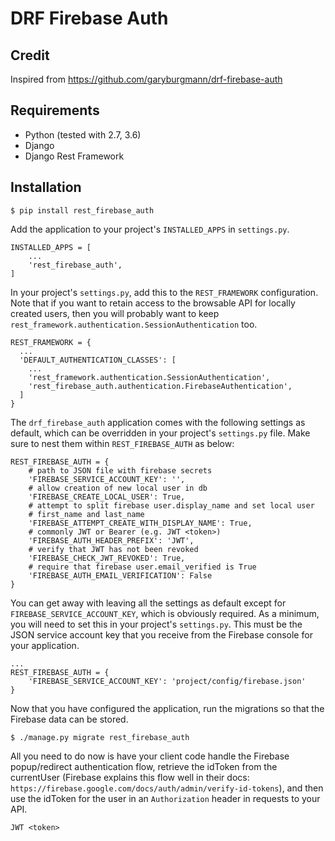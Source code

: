 # DRF Firebase Auth

## Credit
Inspired from https://github.com/garyburgmann/drf-firebase-auth 

## Requirements


* Python (tested with 2.7, 3.6)
* Django
* Django Rest Framework



## Installation

```
$ pip install rest_firebase_auth
```

Add the application to your project's `INSTALLED_APPS` in `settings.py`.

```
INSTALLED_APPS = [
    ...
    'rest_firebase_auth',
]
```

In your project's `settings.py`, add this to the `REST_FRAMEWORK` configuration. Note that if you want to retain access to the browsable API for locally created users, then you will probably want to keep `rest_framework.authentication.SessionAuthentication` too.


```
REST_FRAMEWORK = {
  ...
  'DEFAULT_AUTHENTICATION_CLASSES': [
    ...
    'rest_framework.authentication.SessionAuthentication',
    'rest_firebase_auth.authentication.FirebaseAuthentication',
  ]
}
```


The `drf_firebase_auth` application comes with the following settings as default, which can be overridden in your project's `settings.py` file. Make sure to nest them within `REST_FIREBASE_AUTH` as below:


```
REST_FIREBASE_AUTH = {
    # path to JSON file with firebase secrets
    'FIREBASE_SERVICE_ACCOUNT_KEY': '',
    # allow creation of new local user in db
    'FIREBASE_CREATE_LOCAL_USER': True,
    # attempt to split firebase user.display_name and set local user
    # first_name and last_name
    'FIREBASE_ATTEMPT_CREATE_WITH_DISPLAY_NAME': True,
    # commonly JWT or Bearer (e.g. JWT <token>)
    'FIREBASE_AUTH_HEADER_PREFIX': 'JWT',
    # verify that JWT has not been revoked
    'FIREBASE_CHECK_JWT_REVOKED': True,
    # require that firebase user.email_verified is True
    'FIREBASE_AUTH_EMAIL_VERIFICATION': False
}
```

You can get away with leaving all the settings as default except for `FIREBASE_SERVICE_ACCOUNT_KEY`, which is obviously required. As a minimum, you will need to set this in your project's `settings.py`. This must be the JSON service account key that you receive from the Firebase console for your application.

```
...
REST_FIREBASE_AUTH = {
    'FIREBASE_SERVICE_ACCOUNT_KEY': 'project/config/firebase.json'
}
```

Now that you have configured the application, run the migrations so that the Firebase data can be stored.

```
$ ./manage.py migrate rest_firebase_auth
```

All you need to do now is have your client code handle the Firebase popup/redirect authentication flow, retrieve the idToken from the currentUser (Firebase explains this flow well in their docs: `https://firebase.google.com/docs/auth/admin/verify-id-tokens`), and then use the idToken for the user in an `Authorization` header in requests to your API.

```
JWT <token>
```
